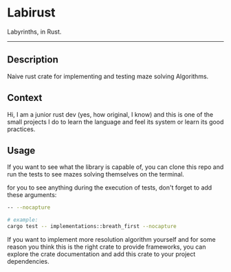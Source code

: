# Labirust

Labyrinths, in Rust.

---

## Description

Naive rust crate for implementing and testing maze solving Algorithms.

## Context

Hi, I am a junior rust dev (yes, how original, I know) and this is one of the small projects I do to learn the language and feel its system or learn its good practices.

## Usage

If you want to see what the library is capable of, you can clone this repo and run the tests to see mazes solving themselves on the terminal.

for you to see anything during the execution of tests, don't forget to add these arguments:
```sh
-- --nocapture

# example:
cargo test -- implementations::breath_first --nocapture
```

If you want to implement more resolution algorithm yourself and for some reason you think this is the right crate to provide frameworks, you can explore the crate documentation and add this crate to your project dependencies.
